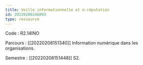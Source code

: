 ```yaml
---
title: Veille informationnelle et e-réputation
id: 20220208246093
type: ressource
---
```


Code : R2.14INO

Parcours : [[20220208151340]] Information numérique dans les organisations.

Semestre : [[20220208151448]] S2.